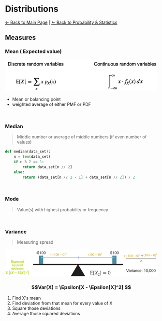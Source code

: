# Distributions
[← Back to Main Page](../../../README.md) | [← Back to Probability & Statistics](README.md)

## Measures

### Mean ( Expected value)

<img src="images/mean.png" width=750>

- Mean or balancing point
- weighted average of either PMF or PDF

<br>

### Median 
> Middle number or average of middle numbers (if even number of values)

```python
def median(data_set):
    n = len(data_set)
    if n % 2 == 1:
        return data_set[n // 2]
    else:
        return (data_set[n // 2 - 1] + data_set[n // 2]) / 2
```

<br>

### Mode
> Value(s) with highest probability or frequency

<br>

### Variance
> Measuring spread

<img src="images/variance.png" />

<br>

### $$Var(X) = \Epsilon[X - \Epsilon[X]^2] $$

1. Find X's mean
2. Find deviation from that mean for every value of X
3. Square those deviations
4. Average those squared deviations